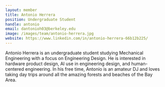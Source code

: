 ```yaml
---
layout: member
title: Antonio Herrera
position: Undergraduate Student
handle: antonio
email: dantonioh03@berkeley.edu
image: /images/team/antonio-herrera.jpg
website: https://www.linkedin.com/in/antonio-herrera-66b12b225/
---
```


Antonio Herrera is an undergraduate student studying Mechanical Engineering with a focus on Engineering Design. He is interested in hardware product design, AI use in engineering design, and human-centered engineering. In his free time, Antonio is an amateur DJ and loves taking day trips around all the amazing forests and beaches of the Bay Area.
